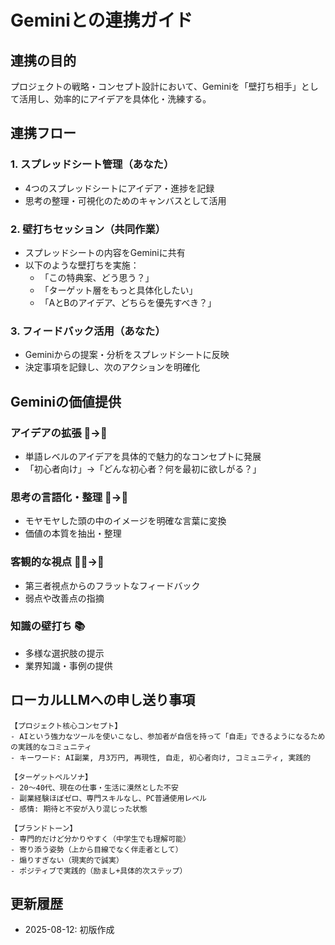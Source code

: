 # Geminiとの連携ガイド

## 連携の目的
プロジェクトの戦略・コンセプト設計において、Geminiを「壁打ち相手」として活用し、効率的にアイデアを具体化・洗練する。

## 連携フロー

### 1. スプレッドシート管理（あなた）
- 4つのスプレッドシートにアイデア・進捗を記録
- 思考の整理・可視化のためのキャンバスとして活用

### 2. 壁打ちセッション（共同作業）
- スプレッドシートの内容をGeminiに共有
- 以下のような壁打ちを実施：
  - 「この特典案、どう思う？」
  - 「ターゲット層をもっと具体化したい」
  - 「AとBのアイデア、どちらを優先すべき？」

### 3. フィードバック活用（あなた）
- Geminiからの提案・分析をスプレッドシートに反映
- 決定事項を記録し、次のアクションを明確化

## Geminiの価値提供

### アイデアの拡張 🧱→🏰
- 単語レベルのアイデアを具体的で魅力的なコンセプトに発展
- 「初心者向け」→「どんな初心者？何を最初に欲しがる？」

### 思考の言語化・整理 🧠→📝
- モヤモヤした頭の中のイメージを明確な言葉に変換
- 価値の本質を抽出・整理

### 客観的な視点 🙋‍♂️→🧐
- 第三者視点からのフラットなフィードバック
- 弱点や改善点の指摘

### 知識の壁打ち 📚
- 多様な選択肢の提示
- 業界知識・事例の提供

## ローカルLLMへの申し送り事項

```
【プロジェクト核心コンセプト】
- AIという強力なツールを使いこなし、参加者が自信を持って「自走」できるようになるための実践的なコミュニティ
- キーワード: AI副業, 月3万円, 再現性, 自走, 初心者向け, コミュニティ, 実践的

【ターゲットペルソナ】
- 20〜40代、現在の仕事・生活に漠然とした不安
- 副業経験ほぼゼロ、専門スキルなし、PC普通使用レベル
- 感情: 期待と不安が入り混じった状態

【ブランドトーン】
- 専門的だけど分かりやすく（中学生でも理解可能）
- 寄り添う姿勢（上から目線でなく伴走者として）
- 煽りすぎない（現実的で誠実）
- ポジティブで実践的（励まし+具体的次ステップ）
```

## 更新履歴
- 2025-08-12: 初版作成